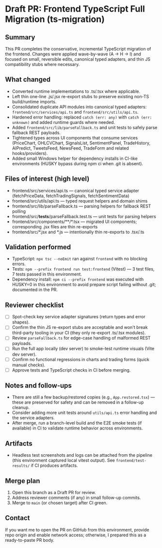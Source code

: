 # Draft PR: Frontend TypeScript Full Migration (ts-migration)

Summary
-------
This PR completes the conservative, incremental TypeScript migration of the frontend. Changes were applied wave-by-wave (A → H → I) and focused on small, reversible edits, canonical typed adapters, and thin JS compatibility stubs where necessary.

What changed
------------
- Converted runtime implementations to .ts/.tsx where applicable.
- Left thin one-line .js/.jsx re-export stubs to preserve existing non-TS build/runtime imports.
- Consolidated duplicate API modules into canonical typed adapters: `frontend/src/services/api.ts` and `frontend/src/utils/api.ts`.
- Hardened error handling: replaced `catch (err: any)` with `catch (err: unknown)` and added runtime guards where needed.
- Added `frontend/src/lib/parseFallback.ts` and unit tests to safely parse fallback REST payloads.
- Tightened types across UI components that consume services (PriceChart, OHLCVChart, SignalsList, SentimentPanel, TradeHistory, AIPredict, TweetsFeed, NewsFeed, TradeForm and related hooks/providers).
- Added small Windows helper for dependency installs in CI-like environments (HUSKY bypass during npm ci when .git is absent).

Files of interest (high level)
-----------------------------
- frontend/src/services/api.ts — canonical typed service adapter (fetchPriceData, fetchTradingSignals, fetchSentimentData)
- frontend/src/utils/api.ts — typed request helpers and domain shims
- frontend/src/lib/parseFallback.ts — parsing helpers for fallback REST polling
- frontend/src/__tests__/parseFallback.test.ts — unit tests for parsing helpers
- frontend/src/components/**/*.tsx — migrated UI components; corresponding .jsx files are thin re-exports
- frontend/src/*.jsx and *.js — intentionally thin re-exports to .tsx/.ts

Validation performed
-------------------
- TypeScript: `npx tsc --noEmit` ran against `frontend` with no blocking errors.
- Tests: `npm --prefix frontend run test:frontend` (Vitest) — 3 test files, 7 tests passed in this environment.
- Dependency install: `npm ci --prefix frontend` was executed with HUSKY=0 in this environment to avoid prepare script failing without .git; documented in the PR.

Reviewer checklist
------------------
- [ ] Spot-check key service adapter signatures (return types and error shapes).
- [ ] Confirm the thin JS re-export stubs are acceptable and won't break third-party tooling in your CI (they only re-export .ts/.tsx modules).
- [ ] Review `parseFallback.ts` for edge-case handling of malformed REST payloads.
- [ ] Run the full app locally (dev server) to smoke-test runtime visuals (Vite dev server).
- [ ] Confirm no functional regressions in charts and trading forms (quick manual checks).
- [ ] Approve tests and TypeScript checks in CI before merging.

Notes and follow-ups
--------------------
- There are still a few backup/restored copies (e.g., `App.restored.tsx`) — these are preserved for safety and can be removed in a follow-up cleanup.
- Consider adding more unit tests around `utils/api.ts` error handling and the service adapters.
- After merge, run a branch-level build and the E2E smoke tests (if available) in CI to validate runtime behavior across environments.

Artifacts
---------
- Headless test screenshots and logs can be attached from the pipeline (this environment captured local vitest output). See `frontend/test-results/` if CI produces artifacts.

Merge plan
----------
1. Open this branch as a Draft PR for review.
2. Address reviewer comments (if any) in small follow-up commits.
3. Merge to `main` (or chosen target) after CI green.

Contact
-------
If you want me to open the PR on GitHub from this environment, provide repo origin and enable network access; otherwise, I prepared this as a ready-to-paste PR body.
